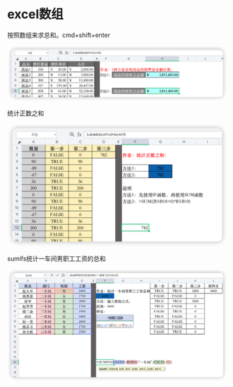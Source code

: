 # excel数组

按照数组来求总和。cmd+shift+enter

![image-20230714151600714](assets/image-20230714151600714.png)

统计正数之和

![image-20230714152556806](assets/image-20230714152556806.png)

sumifs统计一车间男职工工资的总和

![image-20230714154000421](assets/image-20230714154000421.png)